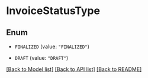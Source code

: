 # InvoiceStatusType

## Enum

* `FINALIZED` (value: `"FINALIZED"`)

* `DRAFT` (value: `"DRAFT"`)


[[Back to Model list]](../README.md#documentation-for-models) [[Back to API list]](../README.md#documentation-for-api-endpoints) [[Back to README]](../README.md)


